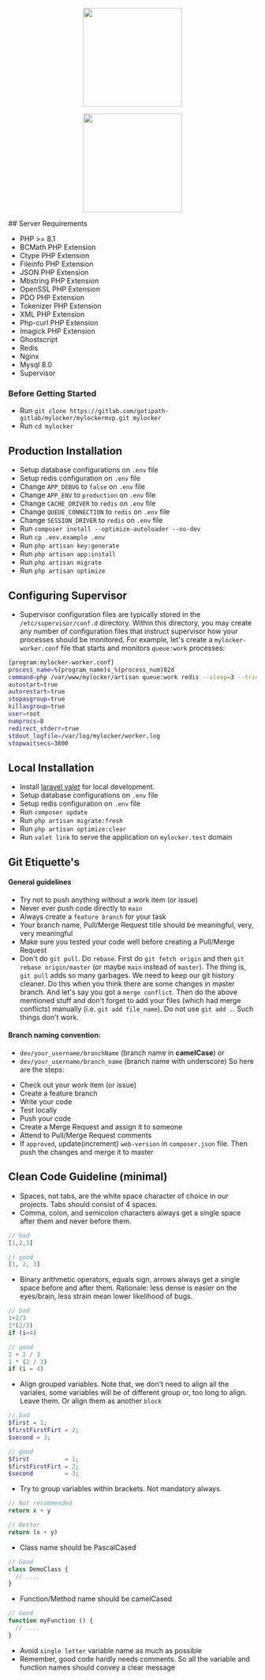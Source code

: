 <p align="center"><a href="https://gotipath.com" target="_blank"><img src="https://mycdn.gotipath.com/wp-content/uploads/2021/04/gotipath-logo-web.png" width="200"></a></p>

<p align="center"><a href="https://laravel.com" target="_blank"><img src="https://raw.githubusercontent.com/laravel/art/master/logo-lockup/5%20SVG/2%20CMYK/1%20Full%20Color/laravel-logolockup-cmyk-red.svg" width="200"></a></p>
## Server Requirements

- PHP >= 8.1
- BCMath PHP Extension
- Ctype PHP Extension
- Fileinfo PHP Extension
- JSON PHP Extension
- Mbstring PHP Extension
- OpenSSL PHP Extension
- PDO PHP Extension
- Tokenizer PHP Extension
- XML PHP Extension
- Php-curl PHP Extension
- Imagick PHP Extension
- Ghostscript
- Redis
- Nginx
- Mysql 8.0
- Supervisor


### Before Getting Started

- Run `git clone https://gitlab.com/gotipath-gitlab/mylocker/mylockermvp.git mylocker`
- Run `cd mylocker`

## Production Installation

- Setup database configurations on `.env` file
- Setup redis configuration on `.env` file
- Change `APP_DEBUG` to `false` on `.env` file
- Change `APP_ENV` to `production` on `.env` file
- Change `CACHE_DRIVER` to `redis` on `.env` file
- Change `QUEUE_CONNECTION` to `redis` on `.env` file
- Change `SESSION_DRIVER` to `redis` on `.env` file
- Run `composer install --optimize-autoloader --no-dev`
- Run `cp .env.example .env`
- Run `php artisan key:generate`
- Run `php artisan app:install`
- Run `php artisan migrate`
- Run `php artisan optimize`

## Configuring Supervisor
- Supervisor configuration files are typically stored in the `/etc/supervisor/conf.d` directory. Within this directory,
  you may create any number of configuration files that instruct supervisor how your processes should be monitored. For
  example, let's create a `mylocker-worker.conf` file that starts and monitors `queue:work` processes:

```bash
[program:mylocker-worker.conf]
process_name=%(program_name)s_%(process_num)02d
command=php /var/www/mylocker/artisan queue:work redis --sleep=3 --tries=3 --max-time=3600
autostart=true
autorestart=true
stopasgroup=true
killasgroup=true
user=root
numprocs=8
redirect_stderr=true
stdout_logfile=/var/log/mylocker/worker.log
stopwaitsecs=3600
 ```

## Local Installation

- Install [laravel valet](https://cpriego.github.io/valet-linux/) for local development.
- Setup database configurations on `.env` file
- Setup redis configuration on `.env` file
- Run `composer update`
- Run `php artisan migrate:fresh`
- Run `php artisan optimize:clear`
- Run `valet link` to serve the application on `mylocker.test` domain

## Git Etiquette's

#### General guidelines

* Try not to push anything without a work item (or issue)
* Never ever push code directly to `main`
* Always create a `feature branch` for your task
* Your branch name, Pull/Merge Request title should be meaningful, very, very meaningful
* Make sure you tested your code well before creating a Pull/Merge Request
* Don't do `git pull`. Do `rebase`. First do `git fetch origin` and then `git rebase origin/master` (or maybe `main`
  instead of `master`). The thing is, `git pull` adds so many garbages. We need to keep our git history cleaner. Do this
  when you think there are some changes in master branch. And let's say you got a `merge conflict`. Then do the above
  mentioned stuff and don't forget to add your files (which had merge conflicts) manually (i.e. `git add file_name`). Do
  not use `git add .`. Such things don't work.

#### Branch naming convention:

- `dev/your_username/branchName` (branch name in **camelCase**) or
- `dev/your_username/branch_name` (branch name with underscore)
  So here are the steps:

* Check out your work item (or issue)
* Create a feature branch
* Write your code
* Test locally
* Push your code
* Create a Merge Request and assign it to someone
* Attend to Pull/Merge Request comments
* If `approved`, update(increment) `web-version` in `composer.json` file. Then push the changes and merge it to master

## Clean Code Guideline (minimal)

* Spaces, not tabs, are the white space character of choice in our projects. Tabs should consist of 4 spaces.
* Comma, colon, and semicolon characters always get a single space after them and never before them.

```php
// bad
[1,2,3]

// good
[1, 2, 3]
```

* Binary arithmetic operators, equals sign, arrows always get a single space before and after them.
  Rationale: less dense is easier on the eyes/brain, less strain mean lower likelihood of bugs.

```php
// bad
1+2/3
1*(2/3)
if (i=4)

// good
1 + 2 / 3
1 * (2 / 3)
if (i = 4)
```

* Align grouped variables.
  Note that, we don't need to align all the variales, some variables will be of different group or, too long to align.
  Leave them. Or align them as another `block`

```php
// bad
$first = 1;
$firstFirstFirt = 2;
$second = 3;

// good
$first          = 1;
$firstFirstFirt = 2;
$second         = 3;
```

* Try to group variables within brackets. Not mandatory always.

```php
// Not recommended
return x + y

// Better
return (x + y)
```

* Class name should be PascalCased

```php
// Good
class DemoClass {
  // .... 
}
```

* Function/Method name should be camelCased

```php
// Good
function myFunction () {
  // .... 
}
```

* Avoid `single letter` variable name as much as possible
* Remember, good code hardly needs comments. So all the variable and function names should convey a clear message 
